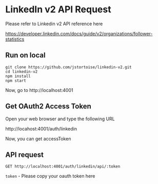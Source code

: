 # LinkedIn v2 API Request

Please refer to Linkedin v2 API reference here

https://developer.linkedin.com/docs/guide/v2/organizations/follower-statistics

## Run on local

```
git clone https://github.com/jstortoise/linkedin-v2.git
cd linkedin-v2
npm install
npm start
```

Now, go to http://localhost:4001

## Get OAuth2 Access Token

Open your web browser and type the following URL

http://locahost:4001/auth/linkedin

Now, you can get accessToken

## API request

```
GET http://localhost:4001/auth/linkedin/api/:token
```

`token` - Please copy your oauth token here
